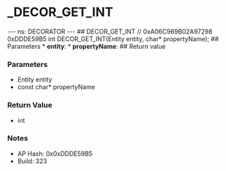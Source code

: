 # _DECOR_GET_INT

--- ns: DECORATOR --- ## DECOR_GET_INT  // 0xA06C969B02A97298 0xDDDE59B5 int DECOR_GET_INT(Entity entity, char* propertyName);   ## Parameters * **entity**: * **propertyName**:  ## Return value

### Parameters
* Entity entity
* const char* propertyName

### Return Value
* int

### Notes
* AP Hash: 0x0xDDDE59B5
* Build: 323


